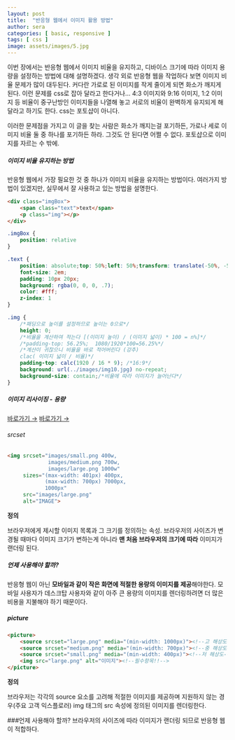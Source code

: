 ```yaml
---
layout: post
title:  "반응형 웹에서 이미지 활용 방법"
author: sera
categories: [ basic, responsive ]
tags: [ css ]
image: assets/images/5.jpg
---
```



이번 장에서는 반응형 웹에서 이미지 비율을 유지하고, 디바이스 크기에 따라 이미지 용량을 설정하는 방법에 대해 설명하겠다.
생각 외로 반응형 웹을 작업하다 보면 이미지 비율 문제가 많이 대두된다.
커다란 가로로 된 이미지를 작게 줄이게 되면 화소가 깨지게 된다. 이런 문제를 css로 잡아 달라고 한다거나...
4:3 이미지와 9:16 이미지, 1:2 이미지 등 비율이 중구난방인 이미지들을 나열해 놓고 서로의 비율이 완벽하게 유지되게 해달라고 하기도 한다.
css는 포토샵이 아니다. 

이러한 문제점을 가지고 이 글을 찾는 사람은 화소가 깨지는걸 포기하든, 가로나 세로 이미지 비율 둘 중 하나를 포기하든 하라.
그것도 안 된다면 어쩔 수 없다. 포토샵으로 이미지를 자르는 수 밖에.


##### 이미지 비율 유지하는 방법
반응형 웹에서 가장 필요한 것 중 하나가 이미지 비율을 유지하는 방법이다. 여러가지 방법이 있겠지만, 실무에서 잘 사용하고 있는 방법을 설명한다.


```html
<div class="imgBox">
	<span class="text">text</span>
	<p class="img"></p>
</div>
```
```css
.imgBox {
	position: relative
}

.text {
	position: absolute;top: 50%;left: 50%;transform: translate(-50%, -50%); /*폰트 가운데 정렬*/
	font-size: 2em;
	padding: 10px 20px;
	background: rgba(0, 0, 0, .7);
	color: #fff;
	z-index: 1
}

.img {
	/*패딩으로 높이를 설정하므로 높이는 0으로*/
	height: 0;
	/*비율을 계산하여 적는다 [(이미지 높이) / (이미지 넓이) * 100 = n%]*/
	/*padding-top: 56.25%;  1080/1920*100=56.25%*/
	/*계산이 귀찮으니 비율을 바로 적어버린다 (강추)
	clac( 이미지 넓이 / 비율)*/
	padding-top: calc(1920 / 16 * 9); /*16:9*/
	background: url(../images/img10.jpg) no-repeat;
	background-size: contain;/*비율에 따라 이미지가 늘어난다*/
}
```


##### 이미지 리사이징 - 용량
<a target="_blank" href="https://velog.io/@yijaee/반응형-웹에서-요소-리사이징하기" class="btn btn-outline-dark"> 바로가기 &rarr;</a>
<a target="_blank" href="https://blog.naver.com/qxisymud/222609411881" class="btn btn-outline-dark"> 바로가기 &rarr;</a>
	
	
	
###### srcset
```html
<img srcset="images/small.png 400w,
			 images/medium.png 700w,
			 images/large.png 1000w"
	 sizes="(max-width: 401px) 400px,
			(max-width: 700px) 7000px,
			1000px"
	 src="images/large.png"
	 alt="IMAGE">
```
	
**정의**

브라우저에게 제시할 이미지 목록과 그 크기를 정의하는 속성.
브라우저의 사이즈가 변경될 때마다 이미지 크기가 변하는게 아니라 **맨 처음 브라우저의 크기에 따라** 이미지가 랜더링 된다.


##### 언제 사용해야 할까?
반응형 웹이 아닌 **모바일과 같이 작은 화면에 적절한 용량의 이미지를 제공**해야한다.
모바일 사용자가 데스크탑 사용자와 같이 아주 큰 용량의 이미지를 렌더링하려면 더 많은 비용을 지불해야 하기 때문이다.

##### picture

```html
<picture>
	<source srcset="large.png" media="(min-width: 1000px)"><!--고 해상도-->
	<source srcset="medium.png" media="(min-width: 700px)"><!--중 해상도-->
	<source srcset="small.png" media="(min-width: 400px)"><!--저 해상도-->
	<img src="large.png" alt="이미지"><!--필수항목!!-->
</picture>
```
**정의**

브라우저는 각각의 source 요소를 고려해 적절한 이미지를 제공하며 지원하지 않는 경우(주요 고객 익스플로러) img 태그의 src 속성에 정의된 이미지를 렌더링한다.


###언제 사용해야 할까?
브라우저의 사이즈에 따라 이미지가 랜더링 되므로 반응형 웹이 적합하다.
